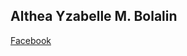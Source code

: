 ## Althea Yzabelle M. Bolalin

[Facebook](https://www.facebook.com/profile.php?id=100077729217242&sk=about)

